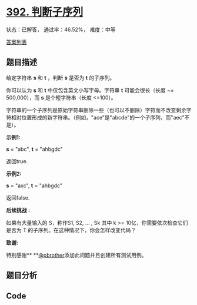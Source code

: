# [392. 判断子序列](https://leetcode-cn.com/problems/is-subsequence)

状态：已解答， 通过率：46.52%， 难度：中等

[答案列表](Solutions/answer_list.md)

## 题目描述
给定字符串 **s** 和 **t** ，判断 **s** 是否为 **t** 的子序列。

你可以认为 **s** 和 **t** 中仅包含英文小写字母。字符串 **t** 可能会很长（长度 ~= 500,000），而 **s** 是个短字符串（长度 <=100）。

字符串的一个子序列是原始字符串删除一些（也可以不删除）字符而不改变剩余字符相对位置形成的新字符串。（例如，"ace"是"abcde"的一个子序列，而"aec"不是）。

**示例1:**

**s** = "abc", **t** = "ahbgdc"

返回true.

**示例2:**

**s** = "axc", **t** = "ahbgdc"

返回false.

**后续挑战** **:**

如果有大量输入的 S，称作S1, S2, ... , Sk 其中 k >= 10亿，你需要依次检查它们是否为 T 的子序列。在这种情况下，你会怎样改变代码？

**致谢:**

特别感谢** **<a href="https://leetcode.com/pbrother/">@pbrother</a>添加此问题并且创建所有测试用例。



## 题目分析


## Code

